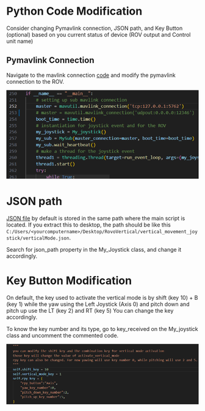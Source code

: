 # Python Code Modification
Consider changing Pymavlink connection, JSON path, and Key Button (optional) based on you current status of device (ROV output and Control unit name)

## Pymavlink Connection
Navigate to the mavlink connection [code](set_pitch_with_controller.py) and modify the pymavlink connection to the ROV.

![Mavlink Connection](./assets/mavlinkconnection.png)

# JSON path
[JSON file](/vertical_movement_joystick/verticalMode.json) by default is stored in the same path where the main script is located. If you extract this to desktop, the path should be like this 
`C:/Users/<yourcomputername>/Desktop/RovoVertical/vertical_movement_joystick/verticalMode.json`.

Search for json_path property in the My_Joystick class, and change it accordingly.


# Key Button Modification
On default, the key used to activate the vertical mode is by shift (key 10) + B (key 1)
while the yaw using the Left Joystick (Axis 0) and pitch down and pitch up use the LT (key 2) and RT (key 5)
You can change the key accordingly.

To know the key number and its type, go to key_received on the My_joystick class and uncomment the commented code.

![alt text](./assets/keyModifications.png)